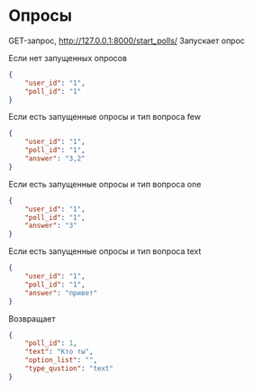 Опросы
===

GET-запрос, http://127.0.0.1:8000/start_polls/
Запускает опрос

Если нет запущенных опросов
```json
{
    "user_id": "1",
    "poll_id": "1"
}
```
Если есть запущенные опросы и тип вопроса few
```json
{
    "user_id": "1",
    "poll_id": "1",
    "answer": "3,2"
}
```
Если есть запущенные опросы и тип вопроса one
```json
{
    "user_id": "1",
    "poll_id": "1",
    "answer": "3"
}
```
Если есть запущенные опросы и тип вопроса text
```json
{
    "user_id": "1",
    "poll_id": "1",
    "answer": "привет"
}
```
Возвращает
```json
{
    "poll_id": 1,
    "text": "Кто ты",
    "option_list": "",
    "type_qustion": "text"
}
```
